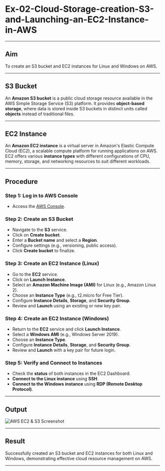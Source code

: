 # Ex-02-Cloud-Storage-creation-S3-and-Launching-an-EC2-Instance-in-AWS

---

## Aim

To create an S3 bucket and EC2 instances for Linux and Windows on AWS.

---

## S3 Bucket

An **Amazon S3 bucket** is a public cloud storage resource available in the AWS Simple Storage Service (S3) platform. It provides **object-based storage**, where data is stored inside S3 buckets in distinct units called **objects** instead of traditional files.

---

## EC2 Instance

An **Amazon EC2 instance** is a virtual server in Amazon's Elastic Compute Cloud (EC2), a scalable compute platform for running applications on AWS. EC2 offers various **instance types** with different configurations of CPU, memory, storage, and networking resources to suit different workloads.

---

## Procedure

### Step 1: Log in to AWS Console

* Access the [AWS Console](https://aws.amazon.com/console).

### Step 2: Create an S3 Bucket

* Navigate to the **S3** service.
* Click on **Create bucket**.
* Enter a **Bucket name** and select a **Region**.
* Configure settings (e.g., versioning, public access).
* Click **Create bucket** to finalize.

### Step 3: Create an EC2 Instance (Linux)

* Go to the **EC2** service.
* Click on **Launch Instance**.
* Select an **Amazon Machine Image (AMI)** for Linux (e.g., Amazon Linux 2).
* Choose an **Instance Type** (e.g., t2.micro for Free Tier).
* Configure **Instance Details**, **Storage**, and **Security Group**.
* Review and **Launch** using an existing or new key pair.

### Step 4: Create an EC2 Instance (Windows)

* Return to the **EC2** service and click **Launch Instance**.
* Select a **Windows AMI** (e.g., Windows Server 2019).
* Choose an **Instance Type**.
* Configure **Instance Details**, **Storage**, and **Security Group**.
* Review and **Launch** with a key pair for future login.

### Step 5: Verify and Connect to Instances

* Check the **status** of both instances in the EC2 Dashboard.
* **Connect to the Linux instance** using **SSH**.
* **Connect to the Windows instance** using **RDP (Remote Desktop Protocol)**.

---

## Output

![AWS EC2 & S3 Screenshot](https://github.com/user-attachments/assets/30224a3b-88e6-462b-b369-585fbf9739e7)

---

## Result

Successfully created an S3 bucket and EC2 instances for both Linux and Windows, demonstrating effective cloud resource management on AWS.

---

